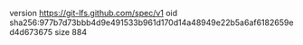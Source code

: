 version https://git-lfs.github.com/spec/v1
oid sha256:977b7d73bbb4d9e491533b961d170d14a48949e22b5a6af6182659ed4d673675
size 884

